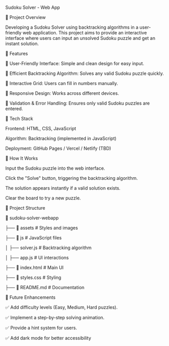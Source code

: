 Sudoku Solver - Web App

📌 Project Overview

Developing a Sudoku Solver using backtracking algorithms in a user-friendly web application. This project aims to provide an interactive interface where users can input an unsolved Sudoku puzzle and get an instant solution.

🚀 Features

📝 User-Friendly Interface: Simple and clean design for easy input.

🧩 Efficient Backtracking Algorithm: Solves any valid Sudoku puzzle quickly.

🎨 Interactive Grid: Users can fill in numbers manually.

📱 Responsive Design: Works across different devices.

💾 Validation & Error Handling: Ensures only valid Sudoku puzzles are entered.

🔧 Tech Stack

Frontend: HTML, CSS, JavaScript

Algorithm: Backtracking (implemented in JavaScript)

Deployment: GitHub Pages / Vercel / Netlify (TBD)

📜 How It Works

Input the Sudoku puzzle into the web interface.

Click the "Solve" button, triggering the backtracking algorithm.

The solution appears instantly if a valid solution exists.

Clear the board to try a new puzzle.

📂 Project Structure

📁 sudoku-solver-webapp

├── 📂 assets        # Styles and images

├── 📂 js            # JavaScript files

│   ├── solver.js    # Backtracking algorithm

│   ├── app.js       # UI interactions

├── 📄 index.html    # Main UI

├── 📄 styles.css    # Styling

├── 📄 README.md     # Documentation

🎯 Future Enhancements

✅ Add difficulty levels (Easy, Medium, Hard puzzles).

✅ Implement a step-by-step solving animation.

✅ Provide a hint system for users.

✅ Add dark mode for better accessibility
